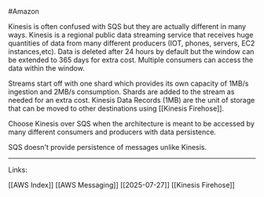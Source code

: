 #Amazon 

Kinesis is often confused with SQS but they are actually different in many ways. 
Kinesis is a regional public data streaming service that receives huge quantities of data from many different producers (IOT, phones, servers, EC2 instances,etc). Data is deleted after 24 hours by default but the window can be extended to 365 days for extra cost. Multiple consumers can access the data within the window. 

Streams start off with one shard which provides its own capacity of 1MB/s ingestion and 2MB/s consumption. Shards are added to the stream as needed for an extra cost. 
Kinesis Data Records (1MB) are the unit of storage that can be moved to other destinations using [[Kinesis Firehose]].

Choose Kinesis over SQS when the architecture is meant to be accessed by many different consumers and producers with data persistence. 

SQS doesn't provide persistence of messages unlike Kinesis. 


---
Links:

[[AWS Index]]
[[AWS Messaging]]
[[2025-07-27]]
[[Kinesis Firehose]]
